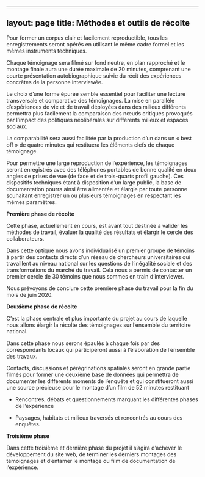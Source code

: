 
---
layout: page
title: Méthodes et outils de récolte
---


Pour former un corpus clair et facilement reproductible, tous les enregistrements seront opérés en utilisant le même cadre formel et les mêmes instruments techniques. 

Chaque témoignage sera filmé sur fond neutre, en plan rapproché et le montage finale aura une durée maximale de 20 minutes, comprenant une courte présentation autobiographique suivie du récit des expériences concrètes de la personne interviewée.

Le choix d’une forme épurée semble essentiel pour faciliter une lecture transversale et comparative des témoignages. La mise en parallèle d’expériences de vie et de travail déployées dans des milieux différents permettra plus facilement la comparaison des nœuds critiques provoqués par l’impact des politiques néolibérales sur différents milieux et espaces sociaux. 

La comparabilité sera aussi facilitée par la production d’un dans un « best off » de quatre minutes qui restituera les éléments clefs de chaque témoignage.

Pour permettre une large reproduction de l’expérience, les témoignages seront enregistrés avec des téléphones portables de bonne qualité en deux angles de prises de vue (de face et de trois-quarts profil gauche). Ces dispositifs techniques étant à disposition d’un large public, la base de documentation pourra ainsi être alimentée et élargie par toute personne souhaitant enregistrer un ou plusieurs témoignages en respectant les mêmes paramètres. 

**Première phase de récolte**

Cette phase, actuellement en cours, est avant tout destinée à valider les méthodes de travail, évaluer la qualité des résultats et élargir le cercle des collaborateurs.

Dans cette optique nous avons individualisé un premier groupe de témoins à partir des contacts directs d’un réseau de chercheurs universitaires qui travaillent au niveau national sur les questions de l’inégalité sociale et des transformations du marché du travail. Cela nous a permis de contacter un premier cercle de 30 témoins que nous sommes en train d’interviewer.

Nous prévoyons de conclure cette première phase du travail pour la fin du mois de juin 2020.  

**Deuxième phase de récolte**

C’est la phase centrale et plus importante du projet au cours de laquelle nous allons élargir la récolte des témoignages sur l’ensemble du territoire national. 

Dans cette phase nous serons épaulés à chaque fois par des correspondants locaux qui participeront aussi à l’élaboration de l’ensemble des travaux. 

Contacts, discussions et pérégrinations spatiales seront en grande partie filmés pour former une deuxième base de données qui permettra de documenter les différents moments de l’enquête et qui constitueront aussi une source précieuse pour le montage d’un film de 52 minutes restituant 

-  Rencontres, débats et questionnements marquant les différentes phases de l’expérience

-  Paysages, habitats et milieux traversés et rencontrés au cours des enquêtes.    

**Troisième phase**

Dans cette troisième et dernière phase du projet il s’agira d’achever le développement du site web, de terminer les derniers montages des témoignages et d’entamer le montage du film de documentation de l’expérience. 

